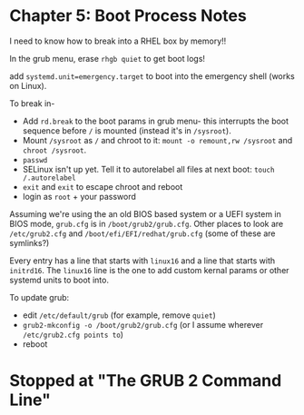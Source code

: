 # Chapter 5: Boot Process Notes

I need to know how to break into a RHEL box by memory!!

In the grub menu, erase `rhgb quiet` to get boot logs!

add `systemd.unit=emergency.target` to boot into the emergency shell (works on Linux).

To break in-

- Add `rd.break` to the boot params in grub menu- this interrupts the boot sequence before `/` is mounted (instead it's in `/sysroot`).
- Mount `/sysroot` as `/` and chroot to it: `mount -o remount,rw /sysroot` and `chroot /sysroot`.
- `passwd`
- SELinux isn't up yet. Tell it to autorelabel all files at next boot: `touch /.autorelabel`
- `exit` and `exit` to escape chroot and reboot
- login as `root` + your password

Assuming we're using the an old BIOS based system or a UEFI system in BIOS
mode, `grub.cfg` is in `/boot/grub2/grub.cfg`. Other places to look are
`/etc/grub2.cfg` and `/boot/efi/EFI/redhat/grub.cfg` (some of these are symlinks?)

Every entry has a line that starts with `linux16` and a line that starts with
`initrd16`. The `linux16` line is the one to add custom kernal params or other
systemd units to boot into.

To update grub:

- edit `/etc/default/grub` (for example, remove `quiet`)
- `grub2-mkconfig -o /boot/grub2/grub.cfg` (or I assume wherever `/etc/grub2.cfg
  points to`)
- reboot

# Stopped at "The GRUB 2 Command Line"

